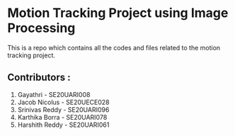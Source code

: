 # Motion Tracking Project using Image Processing
This is a repo which contains all the codes and files related to the motion tracking project.

## Contributors :

1. Gayathri          -   SE20UARI008
2. Jacob Nicolus     -   SE20UECE028
3. Srinivas Reddy    -   SE20UARI096
4. Karthika Borra    -   SE20UARI078
5. Harshith Reddy    -   SE20UARI061